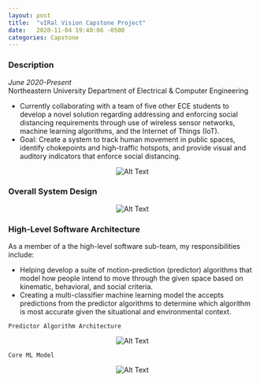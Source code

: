 ```yaml
---
layout: post
title:  "vIRal Vision Capstone Project"
date:   2020-11-04 19:40:06 -0500
categories: Capstone
---
```

### Description 
_June 2020-Present_<br/>
Northeastern University Department of Electrical & Computer Engineering                                           
- Currently collaborating with a team of five other ECE students to develop a novel solution regarding addressing and enforcing social distancing requirements through use of wireless sensor networks, machine learning algorithms, and the Internet of Things (IoT).
- Goal: Create a system to track human movement in public spaces, identify chokepoints and high-traffic hotspots, and provide visual and auditory indicators that enforce social distancing.

<div class="post-content">
    <p align="center">
    <img src="https://i.ibb.co/xznnP2q/ps.jpg" alt="Alt Text" /></p>
</div>

### Overall System Design
<div class="post-content">
    <p align="center">
    <img src="https://i.ibb.co/yRWjxQn/vva.png" alt="Alt Text" /></p>
</div>

### High-Level Software Architecture

As a member of a the high-level software sub-team, my responsibilities include: <br/> 
- Helping develop a suite of motion-prediction (predictor) algorithms that model how people intend to move through the given space based on kinematic, behavioral, and social criteria.
- Creating a multi-classifier machine learning model the accepts predictions from the predictor algorithms to determine which algorithm is most accurate given the situational and environmental context.

`Predictor Algorithm Architecture`
<div class="post-content">
    <p align="center">
    <img src="https://i.ibb.co/NTzqsvx/pds.png" alt="Alt Text" />
    </p>
</div>

`Core ML Model`
<div class="post-content">
    <p align="center">
    <img src="https://i.ibb.co/RPx6r9d/ovr.png" alt="Alt Text" />
    </p>
</div>
